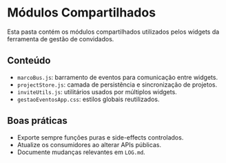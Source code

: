 # Módulos Compartilhados

Esta pasta contém os módulos compartilhados utilizados pelos widgets da ferramenta de gestão de convidados.

## Conteúdo
- `marcoBus.js`: barramento de eventos para comunicação entre widgets.
- `projectStore.js`: camada de persistência e sincronização de projetos.
- `inviteUtils.js`: utilitários usados por múltiplos widgets.
- `gestaoEventosApp.css`: estilos globais reutilizados.

## Boas práticas
- Exporte sempre funções puras e side-effects controlados.
- Atualize os consumidores ao alterar APIs públicas.
- Documente mudanças relevantes em `LOG.md`.
